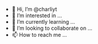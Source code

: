 - 👋 Hi, I’m @charliyt
- 👀 I’m interested in ...
- 🌱 I’m currently learning ...
- 💞️ I’m looking to collaborate on ...
- 📫 How to reach me ...

<!---
charliyt/charliyt is a ✨ special ✨ repository because its `README.md` (this file) appears on your GitHub profile.
You can click the Preview link to take a look at your changes.
--->
